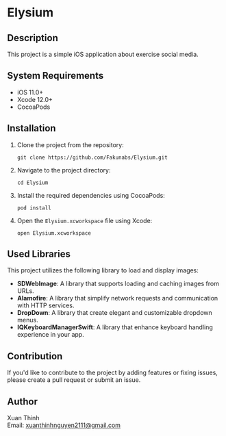 # Elysium

## Description
This project is a simple iOS application about exercise social media.

## System Requirements
- iOS 11.0+
- Xcode 12.0+
- CocoaPods

## Installation

1. Clone the project from the repository: 
    ```
   git clone https://github.com/Fakunabs/Elysium.git
    ```

3. Navigate to the project directory:
    ```
    cd Elysium
    ```
4. Install the required dependencies using CocoaPods:
   ```
   pod install
   ```

5. Open the `Elysium.xcworkspace` file using Xcode:
   ```
   open Elysium.xcworkspace
   ```


## Used Libraries
This project utilizes the following library to load and display images:

- **SDWebImage**: A library that supports loading and caching images from URLs.
- **Alamofire**: A library that simplify network requests and communication with HTTP services.
- **DropDown**: A library that create elegant and customizable dropdown menus.
- **IQKeyboardManagerSwift**: A library that enhance keyboard handling experience in your app.

## Contribution
If you'd like to contribute to the project by adding features or fixing issues, please create a pull request or submit an issue.

## Author
Xuan Thinh <br>
Email: xuanthinhnguyen2111@gmail.com   
